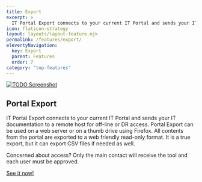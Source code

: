 ```yaml
---
title: Export
excerpt: >
  IT Portal Export connects to your current IT Portal and sends your IT documentation to a remote host for off-line or DR access. Portal Export can be used on a web server or on a thumb drive using Firefox. All contents from the portal are exported to a web friendly read-only format. It is a true export, but it can export CSV files if needed as well.
icon: flaticon-strategy
layout: layouts/layout-feature.njk
permalink: /features/export/
eleventyNavigation:
  key: Export
  parent: Features
  order: 7
category: "top-features"
---
```


[![TODO Screenshot](https://www.itportal.com/v4/images/portal-export-1a.png?rid=3)](http://demosync.it-portal.com/#start.html)

## Portal Export

IT Portal Export connects to your current IT Portal and sends your IT documentation to a remote host for off-line or DR access. Portal Export can be used on a web server or on a thumb drive using Firefox. All contents from the portal are exported to a web friendly read-only format. It is a true export, but it can export CSV files if needed as well.

Concerned about access? Only the main contact will receive the tool and each user must be approved.

[See it now!](https://export.it-portal.com/#start.html)